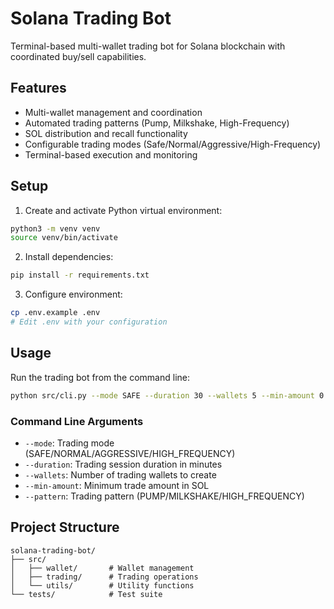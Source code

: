 # Solana Trading Bot

Terminal-based multi-wallet trading bot for Solana blockchain with coordinated buy/sell capabilities.

## Features
- Multi-wallet management and coordination
- Automated trading patterns (Pump, Milkshake, High-Frequency)
- SOL distribution and recall functionality
- Configurable trading modes (Safe/Normal/Aggressive/High-Frequency)
- Terminal-based execution and monitoring

## Setup
1. Create and activate Python virtual environment:
```bash
python3 -m venv venv
source venv/bin/activate
```

2. Install dependencies:
```bash
pip install -r requirements.txt
```

3. Configure environment:
```bash
cp .env.example .env
# Edit .env with your configuration
```

## Usage
Run the trading bot from the command line:
```bash
python src/cli.py --mode SAFE --duration 30 --wallets 5 --min-amount 0.1
```

### Command Line Arguments
- `--mode`: Trading mode (SAFE/NORMAL/AGGRESSIVE/HIGH_FREQUENCY)
- `--duration`: Trading session duration in minutes
- `--wallets`: Number of trading wallets to create
- `--min-amount`: Minimum trade amount in SOL
- `--pattern`: Trading pattern (PUMP/MILKSHAKE/HIGH_FREQUENCY)

## Project Structure
```
solana-trading-bot/
├── src/
│   ├── wallet/       # Wallet management
│   ├── trading/      # Trading operations
│   └── utils/        # Utility functions
└── tests/            # Test suite
```
